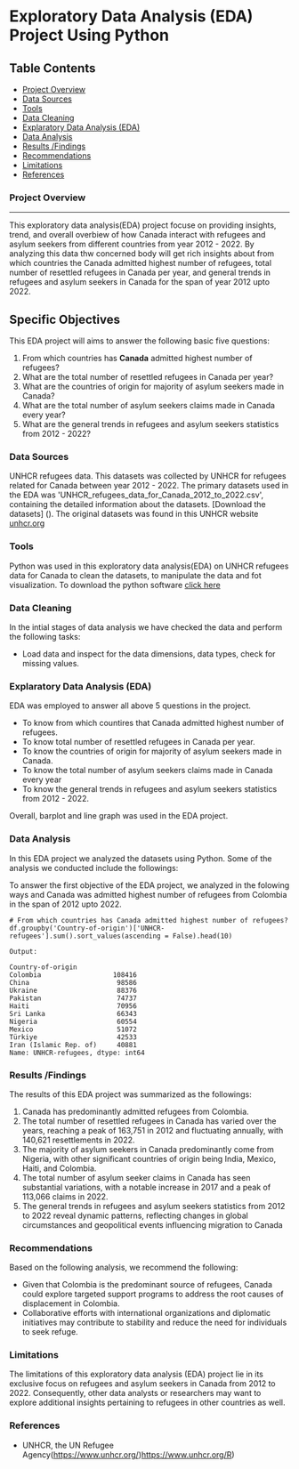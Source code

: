 # Exploratory Data Analysis (EDA) Project Using Python
## Table Contents 
 - [Project Overview](#project-overview)
 - [Data Sources](#data-sources)
 - [Tools](#tools)
 - [Data Cleaning ](#data-cleaning)
 - [Explaratory Data Analysis (EDA)](#explaratory-data-analysis)
 - [Data Analysis](#data-analysis)
 - [Results /Findings](#results/findings)
 - [Recommendations](#recommendations)
 - [Limitations](#limitations)
 - [References](#references)


### Project Overview
---
 This exploratory data analysis(EDA) project focuse on providing insights, trend, and overall overbiew of how Canada interact with refugees and asylum seekers from different countries from year 2012 - 2022. By analyzing this data thw concerned body will get rich insights about from which countries the Canada admitted highest number of refugees, total number of resettled refugees in Canada per year, and general trends in refugees and asylum seekers in Canada for the span of year 2012 upto 2022. 

 ## Specific Objectives 
 This EDA project will aims to answer the following basic five questions:
 1. From which countries has **Canada** admitted highest number of refugees?
 2. What are the total number of resettled refugees in Canada per year?
 3. What are the countries of origin for majority of asylum seekers made in Canada?
 4. What are the total number of asylum seekers claims made in Canada every year?
 5. What are the general trends in refugees and asylum seekers statistics from 2012 - 2022?


### Data Sources
UNHCR refugees data. This datasets was collected by UNHCR for refugees related for Canada between year 2012 - 2022. The primary datasets used in the EDA was 'UNHCR_refugees_data_for_Canada_2012_to_2022.csv', containing the detailed information about the datasets. [Download the datasets] ().
The original datasets was found in this UNHCR website [unhcr.org](https://www.unhcr.org/refugee-statistics/download/?url=8tIY7I) 

### Tools
Python was used in this exploratory data analysis(EDA) on UNHCR refugees data for Canada to clean the datasets, to manipulate the data and fot visualization. To download the python software [click here](https://www.python.org/downloads/)

### Data Cleaning 
In the intial stages of data analysis we have checked the data and perform the following tasks:
- Load data and inspect for the data dimensions, data types, check for missing values.

### Explaratory Data Analysis (EDA)
EDA was employed to answer all above 5 questions in the project.
-  To know from which countires that Canada admitted highest number of refugees.
-  To know total number of resettled refugees in Canada per year.
-  To know the countries of origin for majority of asylum seekers made in Canada.
-  To know the total number of asylum seekers claims made in Canada every year
-  To know the general trends in refugees and asylum seekers statistics from 2012 - 2022.

Overall, barplot and line graph was used in the EDA project.
### Data Analysis
In this EDA project we analyzed the datasets using Python. Some of the analysis we conducted include the followings:

To answer the first objective of the EDA project, we analyzed in the folowing ways and Canada was admitted highest number of refugees from Colombia in the span of 2012 upto 2022.
```
# From which countries has Canada admitted highest number of refugees?
df.groupby('Country-of-origin')['UNHCR-refugees'].sum().sort_values(ascending = False).head(10)

Output:

Country-of-origin
Colombia                  108416
China                      98586
Ukraine                    88376
Pakistan                   74737
Haiti                      70956
Sri Lanka                  66343
Nigeria                    60554
Mexico                     51072
Türkiye                    42533
Iran (Islamic Rep. of)     40881
Name: UNHCR-refugees, dtype: int64
```

### Results /Findings
The results of this EDA project was summarized as the followings:
1. Canada has predominantly admitted refugees from Colombia.
2. The total number of resettled refugees in Canada has varied over the years, reaching a peak of 163,751 in 2012 and fluctuating annually, with 140,621 resettlements in 2022.
3. The majority of asylum seekers in Canada predominantly come from Nigeria, with other significant countries of origin being India, Mexico, Haiti, and Colombia.
4. The total number of asylum seeker claims in Canada has seen substantial variations, with a notable increase in 2017 and a peak of 113,066 claims in 2022.
5. The general trends in refugees and asylum seekers statistics from 2012 to 2022 reveal dynamic patterns, reflecting changes in global circumstances and geopolitical events
  influencing migration to Canada

### Recommendations
Based on the following analysis, we recommend the following:
- Given that Colombia is the predominant source of refugees, Canada could explore targeted support programs to address the root causes of displacement in Colombia.
- Collaborative efforts with international organizations and diplomatic initiatives may contribute to stability and reduce the need for individuals to seek refuge.
### Limitations
The limitations of this exploratory data analysis (EDA) project lie in its exclusive focus on refugees and asylum seekers in Canada from 2012 to 2022. Consequently, other data analysts or researchers may want to explore additional insights pertaining to refugees in other countries as well.
### References
- UNHCR, the UN Refugee Agency(https://www.unhcr.org/)https://www.unhcr.org/R)
  
